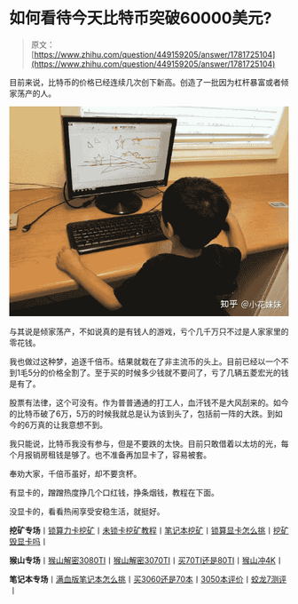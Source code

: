 <!--yml
category: 挖矿
date: 2022-06-26 00:00:00
-->

# 如何看待今天比特币突破60000美元?

> 原文：[https://www.zhihu.com/question/449159205/answer/1781725104](https://www.zhihu.com/question/449159205/answer/1781725104)

 目前来说，比特币的价格已经连续几次创下新高。创造了一批因为杠杆暴富或者倾家荡产的人。

![](img/7e313a443efe41f8cd52a4cb48a1c21e.png)

与其说是倾家荡产，不如说真的是有钱人的游戏，亏个几千万只不过是人家家里的零花钱。

我也做过这种梦，追逐千倍币。结果就栽在了非主流币的头上。目前已经以一个不到1毛5分的价格全割了。至于买的时候多少钱就不要问了，亏了几辆五菱宏光的钱是有了。

股票有法律，这个可没有。作为普普通通的打工人，血汗钱不是大风刮来的。如今的比特币破了6万，5万的时候我就总是认为该到头了，包括前一阵的大跌。到如今的6万真的让我意想不到。

我只能说，比特币我没有参与，但是不要跌的太快。目前只敢借着以太坊的光，每个月报销房租钱是够了。也不准备再加显卡了，容易被套。

奉劝大家，千倍币虽好，却不要贪杯。

有显卡的，蹭蹭热度挣几个口红钱，挣条烟钱，教程在下面。

没显卡的，看看热闹享受安稳生活，就挺好。

**挖矿专场**丨[锁算力卡挖矿](https://zhuanlan.zhihu.com/p/399409039)丨[未锁卡挖矿教程](https://zhuanlan.zhihu.com/p/355955385)丨[笔记本挖矿](https://zhuanlan.zhihu.com/p/360451565)丨[锁算显卡怎么挑](https://zhuanlan.zhihu.com/p/374342633)丨[挖矿毁显卡吗](https://zhuanlan.zhihu.com/p/358944242)丨

**猴山专场**丨[猴山解密3080TI](https://zhuanlan.zhihu.com/p/379179943)丨[猴山解密3070TI](https://zhuanlan.zhihu.com/p/379428935)丨[买70TI还是80TI](https://zhuanlan.zhihu.com/p/379846007)丨[猴山冲4K](https://zhuanlan.zhihu.com/p/380129626)丨

**笔记本专场**丨[满血版笔记本怎么挑](https://zhuanlan.zhihu.com/p/374748213)丨[买3060还是70本](https://www.zhihu.com/question/447817962/answer/1909204347)丨[3050本评价](https://www.zhihu.com/question/462045112/answer/1913547325)丨[蛟龙7测评](https://zhuanlan.zhihu.com/p/369226521)丨